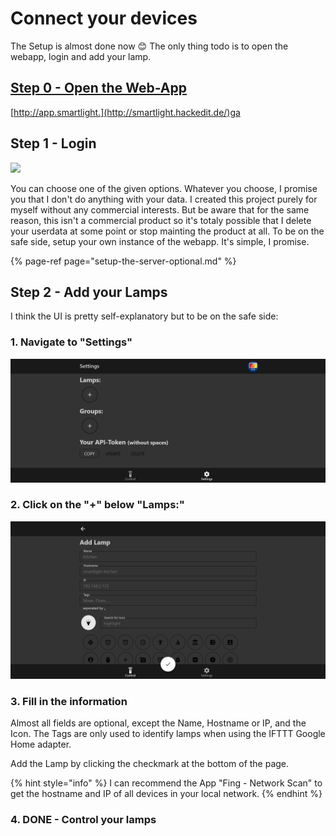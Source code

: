 # Connect  your devices

The Setup is almost done now 😊 The only thing todo is to open the webapp, login and add your lamp.

## [Step 0 - Open the Web-App](http://smartlight.hackedit.de/)

[http://app.smartlight.](http://smartlight.hackedit.de/)ga

## Step 1 - Login

![](../.gitbook/assets/image%20%286%29.png)

You can choose one of the given options. Whatever you choose, I promise you that I don't do anything with your data. I created this project purely for myself without any commercial interests. But be aware that for the same reason, this isn't a commercial product so it's totaly possible that I delete your userdata at some point or stop mainting the product at all. To be on the safe side, setup your own instance of the webapp. It's simple, I promise.

{% page-ref page="setup-the-server-optional.md" %}

## Step 2 - Add your Lamps

I think the UI is pretty self-explanatory but to be on the safe side:

### 1. Navigate to "Settings"

![/settings](../.gitbook/assets/screenshot-settings.png)

### 2. Click on the "+" below "Lamps:"

![/settings/add/lamp](../.gitbook/assets/screenshot-settings-add.png)

### 3. Fill in the information

Almost all fields are optional, except the Name, Hostname or IP, and the Icon. The Tags are only used to identify lamps when using the IFTTT Google Home adapter.

Add the Lamp by clicking the checkmark at the bottom of the page.

{% hint style="info" %}
I can recommend the App "Fing - Network Scan" to get the hostname and IP of all devices in your local network.
{% endhint %}

### 4. DONE - Control your lamps



